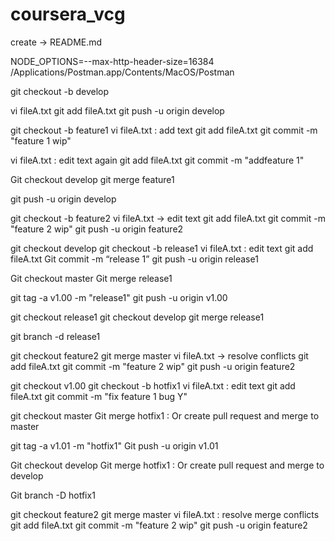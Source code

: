 # coursera_vcg

create -> README.md

NODE_OPTIONS=--max-http-header-size=16384 /Applications/Postman.app/Contents/MacOS/Postman


git checkout -b develop

vi fileA.txt
git add fileA.txt
git push -u origin develop

git checkout -b feature1
vi fileA.txt : add text 
git add fileA.txt 
git commit -m "feature​​ 1 ​​wip"

vi fileA.txt : edit text again 
git add fileA.txt 
git commit -m "add​​ feature​​ 1"

Git checkout develop
git merge feature1

git push -u origin develop

git checkout -b feature2
vi fileA.txt  -> edit text 
git add fileA.txt 
git commit -m "feature ​​2 ​​wip"
git push -u origin feature2

git checkout develop
git checkout -b release1
vi fileA.txt : edit text 
git add fileA.txt 
Git commit -m “release 1”
git push -u origin release1

Git checkout master
Git merge release1

git tag -a v1.00 -m "release1"
git push -u origin v1.00


git checkout release1
git checkout develop
git merge release1

git branch -d release1

git checkout feature2
git merge  master
vi fileA.txt -> resolve conflicts 
git add fileA.txt
git commit -m "feature​​ 2 ​​wip"
git push -u origin feature2

git checkout v1.00
git checkout -b hotfix1 
vi fileA.txt : edit text 
git add fileA.txt 
git commit -m "fix​​ feature​​ 1​​ bug​ ​Y"

git checkout master
Git merge hotfix1 : Or create pull request and merge to master 

git tag -a v1.01 -m "hotfix1"
Git push -u origin v1.01

Git checkout develop
Git merge hotfix1 : Or create pull request and merge to develop

Git branch -D hotfix1

git checkout feature2
git merge master
vi fileA.txt : resolve merge conflicts 
git add fileA.txt
git commit -m "feature​​ 2​​ wip"
git push -u origin feature2
